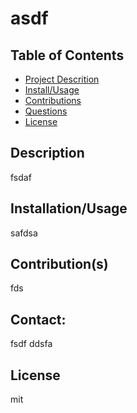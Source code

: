 
# asdf
## Table of Contents
- [Project Descrition](#Description)
- [Install/Usage](#Installation)
- [Contributions](#Contributions)
- [Questions](#Questions)
- [License](#License)

## Description
fsdaf

## Installation/Usage
safdsa

## Contribution(s)
fds

## Contact:
fsdf
ddsfa

## License
mit
